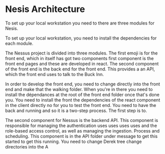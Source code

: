 # Nesis Architecture
To set up your local workstation you need to there are three modules for Nesis.

To set up your local workstation, you need to install the dependencies for each module.

The Nessus project is divided into three modules. The first emoji is for the front end, which in itself has got two components
 first component is the front end pages and these are developed in react. The second component of the front end is the back end for the front end. This provides a an API, which the front end uses to talk to the Buck Inn.

In order to develop the front end, you need to change directly into the front end and make that the walking folder. When you're in there you need to install the dépendances at the root of the front end folder once that's done you. You need to install the front the dependencies of the react component in the client directly no for you to test the front end. You need to have the back and running and so it is a two-step process. The first step is to.

The second component for Nessus is the backend API. This component is responsible for managing the authentication uses uses uses uses and the role-based access control, as well as managing the ingestion. Process and scheduling. This component is in the API folder under message to get this started to get this running. You need to change Derek tree change directories into the A
